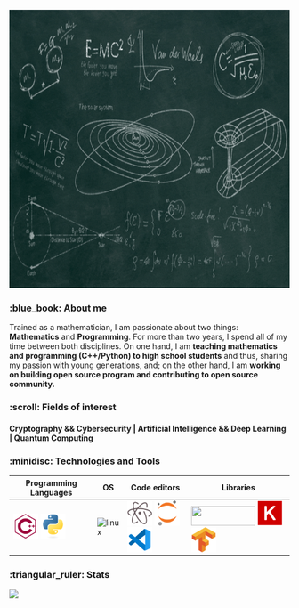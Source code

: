 <p align="center"> <img src="https://github.com/AndryRafam/andryrafam/blob/main/Maths.gif" width="1400" height="500"/>
<h3> :blue_book: About me </h3>

Trained as a mathematician, I am passionate about two things: **Mathematics** and **Programming**. For more than two years, I spend all of my time between both disciplines. On one hand, I am **teaching mathematics and programming (C++/Python) to high school students** and thus, sharing my passion with young generations, and; on the other hand, I am **working on building open source program and contributing to open source community.**

<h3> :scroll: Fields of interest </h3>

<h4> Cryptography && Cybersecurity | Artificial Intelligence && Deep Learning | Quantum Computing </h4>
  
<h3> :minidisc: Technologies and Tools </h3>

| Programming Languages | OS | Code editors | Libraries |
| --- | --- | --- | --- |
| <img src="https://github.com/devicons/devicon/blob/master/icons/cplusplus/cplusplus-line.svg" width="45" height="45"/> <img src="https://github.com/devicons/devicon/blob/master/icons/python/python-original.svg" width="45" height="45"/> | <img src="https://github.com/simple-icons/simple-icons/blob/develop/icons/linux.svg" alt="linux" width="45" height="45"/> | <img src="https://github.com/AndryRafam/andryrafam/blob/main/atom-original.svg" width="45" height="45"/> <img src="https://github.com/devicons/devicon/blob/master/icons/jupyter/jupyter-original.svg" width="45" height="45"> <img src="https://github.com/AndryRafam/andryrafam/blob/main/vscode.png" width="45" height="45"/> | <img src="https://upload.wikimedia.org/wikipedia/commons/2/22/Crypto%2B%2B-logo.png" width="115" height="35"/> <img src="https://github.com/AndryRafam/andryrafam/blob/main/Keras_logo.svg.png" width="45" height="45"/> <img src="https://github.com/AndryRafam/andryrafam/blob/main/tensorflow-icon.svg" width="45" height="45"/>

<h3> :triangular_ruler: Stats </h3>
 
![](https://github-readme-stats.vercel.app/api?username=AndryRafam&show_icons=true&theme=tomorrow)
